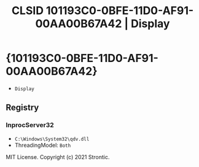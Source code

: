 ﻿---
title: "CLSID 101193C0-0BFE-11D0-AF91-00AA00B67A42 | Display"
excerpt: What is COM-Object CLSID 101193C0-0BFE-11D0-AF91-00AA00B67A42?
---

# {101193C0-0BFE-11D0-AF91-00AA00B67A42}

* `Display`

## Registry


### InprocServer32

* `C:\Windows\System32\qdv.dll`
* ThreadingModel: `Both`

MIT License. Copyright (c) 2021 Strontic.


